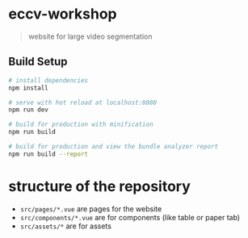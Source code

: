 # eccv-workshop

> website for large video segmentation

## Build Setup

``` bash
# install dependencies
npm install

# serve with hot reload at localhost:8080
npm run dev

# build for production with minification
npm run build

# build for production and view the bundle analyzer report
npm run build --report
```

# structure of the repository

+ `src/pages/*.vue` are pages for the website
+ `src/components/*.vue` are for components (like table or paper tab)
+ `src/assets/*` are for assets
